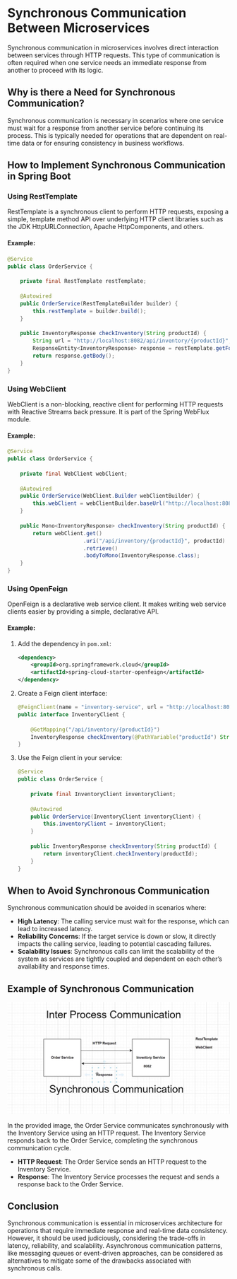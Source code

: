 # Synchronous Communication Between Microservices

Synchronous communication in microservices involves direct interaction between services through HTTP requests. This type of communication is often required when one service needs an immediate response from another to proceed with its logic.

## Why is there a Need for Synchronous Communication?

Synchronous communication is necessary in scenarios where one service must wait for a response from another service before continuing its process. This is typically needed for operations that are dependent on real-time data or for ensuring consistency in business workflows.

## How to Implement Synchronous Communication in Spring Boot

### Using RestTemplate

RestTemplate is a synchronous client to perform HTTP requests, exposing a simple, template method API over underlying HTTP client libraries such as the JDK HttpURLConnection, Apache HttpComponents, and others.

#### Example:

```java
@Service
public class OrderService {

    private final RestTemplate restTemplate;

    @Autowired
    public OrderService(RestTemplateBuilder builder) {
        this.restTemplate = builder.build();
    }

    public InventoryResponse checkInventory(String productId) {
        String url = "http://localhost:8082/api/inventory/{productId}";
        ResponseEntity<InventoryResponse> response = restTemplate.getForEntity(url, InventoryResponse.class, productId);
        return response.getBody();
    }
}
```

### Using WebClient

WebClient is a non-blocking, reactive client for performing HTTP requests with Reactive Streams back pressure. It is part of the Spring WebFlux module.

#### Example:

```java
@Service
public class OrderService {

    private final WebClient webClient;

    @Autowired
    public OrderService(WebClient.Builder webClientBuilder) {
        this.webClient = webClientBuilder.baseUrl("http://localhost:8082").build();
    }

    public Mono<InventoryResponse> checkInventory(String productId) {
        return webClient.get()
                        .uri("/api/inventory/{productId}", productId)
                        .retrieve()
                        .bodyToMono(InventoryResponse.class);
    }
}
```

### Using OpenFeign

OpenFeign is a declarative web service client. It makes writing web service clients easier by providing a simple, declarative API.

#### Example:

1. Add the dependency in `pom.xml`:

    ```xml
    <dependency>
        <groupId>org.springframework.cloud</groupId>
        <artifactId>spring-cloud-starter-openfeign</artifactId>
    </dependency>
    ```

2. Create a Feign client interface:

    ```java
    @FeignClient(name = "inventory-service", url = "http://localhost:8082")
    public interface InventoryClient {

        @GetMapping("/api/inventory/{productId}")
        InventoryResponse checkInventory(@PathVariable("productId") String productId);
    }
    ```

3. Use the Feign client in your service:

    ```java
    @Service
    public class OrderService {

        private final InventoryClient inventoryClient;

        @Autowired
        public OrderService(InventoryClient inventoryClient) {
            this.inventoryClient = inventoryClient;
        }

        public InventoryResponse checkInventory(String productId) {
            return inventoryClient.checkInventory(productId);
        }
    }
    ```

## When to Avoid Synchronous Communication

Synchronous communication should be avoided in scenarios where:

- **High Latency**: The calling service must wait for the response, which can lead to increased latency.
- **Reliability Concerns**: If the target service is down or slow, it directly impacts the calling service, leading to potential cascading failures.
- **Scalability Issues**: Synchronous calls can limit the scalability of the system as services are tightly coupled and dependent on each other’s availability and response times.

## Example of Synchronous Communication

![Synchronous Communication](./images/synchronous-service-communication.jpg)

In the provided image, the Order Service communicates synchronously with the Inventory Service using an HTTP request. The Inventory Service responds back to the Order Service, completing the synchronous communication cycle.

- **HTTP Request**: The Order Service sends an HTTP request to the Inventory Service.
- **Response**: The Inventory Service processes the request and sends a response back to the Order Service.

## Conclusion

Synchronous communication is essential in microservices architecture for operations that require immediate response and real-time data consistency. However, it should be used judiciously, considering the trade-offs in latency, reliability, and scalability. Asynchronous communication patterns, like messaging queues or event-driven approaches, can be considered as alternatives to mitigate some of the drawbacks associated with synchronous calls.
